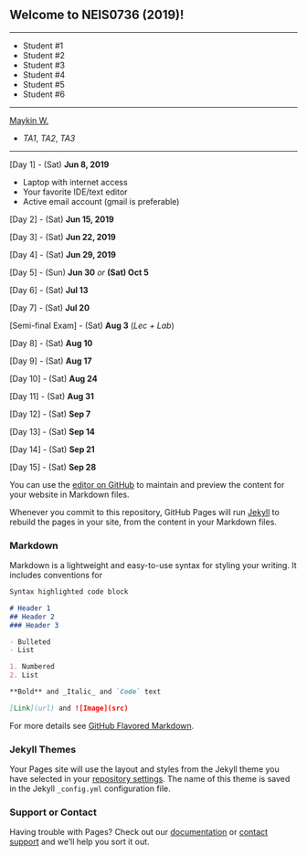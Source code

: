 ## Welcome to NEIS0736 (2019)!

---

* Student #1
* Student #2
* Student #3
* Student #4
* Student #5
* Student #6

---

[Maykin W.](https://gitlab.com/NEIS0736/2019/wikis/Maykin-Warasart)
* *TA1*, *TA2*, *TA3*

---

[Day 1] - (Sat) **Jun 8, 2019**
*  Laptop with internet access
*  Your favorite IDE/text editor
*  Active email account (gmail is preferable)

[Day 2] - (Sat) **Jun 15, 2019**

[Day 3] - (Sat) **Jun 22, 2019**

[Day 4] - (Sat) **Jun 29, 2019**

[Day 5] - (Sun) **Jun 30** *or* **(Sat) Oct 5**

[Day 6] - (Sat) **Jul 13** 

[Day 7] - (Sat) **Jul 20** 

[Semi-final Exam] - (Sat) **Aug 3** (*Lec + Lab*)

[Day 8] - (Sat) **Aug 10**

[Day 9] - (Sat) **Aug 17**

[Day 10] - (Sat) **Aug 24**

[Day 11] - (Sat) **Aug 31**

[Day 12] - (Sat) **Sep 7**

[Day 13] - (Sat) **Sep 14**

[Day 14] - (Sat) **Sep 21**

[Day 15] - (Sat) **Sep 28**





You can use the [editor on GitHub](https://github.com/NEIS0736/NEIS0736.github.io/edit/master/README.md) to maintain and preview the content for your website in Markdown files.

Whenever you commit to this repository, GitHub Pages will run [Jekyll](https://jekyllrb.com/) to rebuild the pages in your site, from the content in your Markdown files.

### Markdown

Markdown is a lightweight and easy-to-use syntax for styling your writing. It includes conventions for

```markdown
Syntax highlighted code block

# Header 1
## Header 2
### Header 3

- Bulleted
- List

1. Numbered
2. List

**Bold** and _Italic_ and `Code` text

[Link](url) and ![Image](src)
```

For more details see [GitHub Flavored Markdown](https://guides.github.com/features/mastering-markdown/).

### Jekyll Themes

Your Pages site will use the layout and styles from the Jekyll theme you have selected in your [repository settings](https://github.com/NEIS0736/NEIS0736.github.io/settings). The name of this theme is saved in the Jekyll `_config.yml` configuration file.

### Support or Contact

Having trouble with Pages? Check out our [documentation](https://help.github.com/categories/github-pages-basics/) or [contact support](https://github.com/contact) and we’ll help you sort it out.
